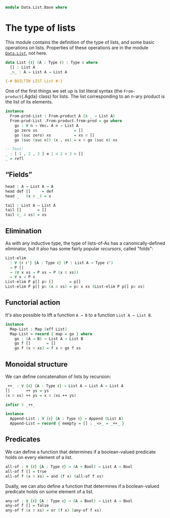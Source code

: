 <!--
```agda
open import 1Lab.Type.Sigma
open import 1Lab.Path
open import 1Lab.Type

open import Data.Product.NAry
open import Data.Maybe.Base
open import Data.Dec.Base
open import Data.Bool

open import Meta.Traversable
open import Meta.Foldable
open import Meta.Append
open import Meta.Idiom
open import Meta.Bind
open import Meta.Alt
```
-->

```agda
module Data.List.Base where
```

# The type of lists

This module contains the definition of the type of lists, and some basic
operations on lists. Properties of these operations are in the module
[`Data.List`], not here.

[`Data.List`]: Data.List.html

<!--
```agda
private variable
  ℓ : Level
  A B : Type ℓ

infixr 20 _∷_
```
-->

```agda
data List {ℓ} (A : Type ℓ) : Type ℓ where
  [] : List A
  _∷_ : A → List A → List A

{-# BUILTIN LIST List #-}
```

One of the first things we set up is list literal syntax (the
`From-product`{.Agda} class) for lists. The list corresponding to an
n-ary product is the list of its elements.

```agda
instance
  From-prod-List : From-product A (λ _ → List A)
  From-prod-List .From-product.from-prod = go where
    go : ∀ n → Vecₓ A n → List A
    go zero xs                = []
    go (suc zero) xs          = xs ∷ []
    go (suc (suc n)) (x , xs) = x ∷ go (suc n) xs

-- Test:
_ : [ 1 , 2 , 3 ] ≡ 1 ∷ 2 ∷ 3 ∷ []
_ = refl
```

## “Fields”

```agda
head : A → List A → A
head def []     = def
head _   (x ∷ _) = x

tail : List A → List A
tail []       = []
tail (_ ∷ xs) = xs
```

## Elimination

As with any inductive type, the type of lists-of-As has a
canonically-defined eliminator, but it also has some fairly popular
_recursors_, called "folds":

```agda
List-elim
  : ∀ {ℓ ℓ'} {A : Type ℓ} (P : List A → Type ℓ')
  → P []
  → (∀ x xs → P xs → P (x ∷ xs))
  → ∀ x → P x
List-elim P p[] p∷ []       = p[]
List-elim P p[] p∷ (x ∷ xs) = p∷ x xs (List-elim P p[] p∷ xs)
```

<!--
```agda
instance
  Foldable-List : Foldable (eff List)
  Foldable-List .foldr f x = List-elim _ x (λ x _ → f x)

  Traversable-List : Traversable (eff List)
  Traversable-List = record { traverse = go } where
    go
      : ∀ {M : Effect} ⦃ _ : Idiom M ⦄ (let module M = Effect M) {ℓ ℓ'}
          {a : Type ℓ} {b : Type ℓ'}
      → (a → M.₀ b) → List a → M.₀ (List b)
    go f []       = pure []
    go f (x ∷ xs) = ⦇ f x ∷ go f xs ⦈

foldl : (B → A → B) → B → List A → B
foldl f x []       = x
foldl f x (a ∷ as) = foldl f (f x a) as
```
-->

## Functorial action

It's also possible to lift a function `A → B` to a function `List A →
List B`.

```agda
instance
  Map-List : Map (eff List)
  Map-List = record { map = go } where
    go : (A → B) → List A → List B
    go f []       = []
    go f (x ∷ xs) = f x ∷ go f xs
```

## Monoidal structure

We can define concatenation of lists by recursion:

```agda
_++_ : ∀ {ℓ} {A : Type ℓ} → List A → List A → List A
[]       ++ ys = ys
(x ∷ xs) ++ ys = x ∷ (xs ++ ys)

infixr 5 _++_

instance
  Append-List : ∀ {ℓ} {A : Type ℓ} → Append (List A)
  Append-List = record { mempty = [] ; _<>_ = _++_ }
```

<!--
```agda
map-up : (Nat → A → B) → Nat → List A → List B
map-up f _ []       = []
map-up f n (x ∷ xs) = f n x ∷ map-up f (suc n) xs

length : List A → Nat
length []       = zero
length (x ∷ xs) = suc (length xs)

concat : List (List A) → List A
concat [] = []
concat (x ∷ xs) = x ++ concat xs

count : Nat → List Nat
count zero = []
count (suc n) = 0 ∷ map suc (count n)

reverse : List A → List A
reverse = go [] where
  go : List A → List A → List A
  go acc [] = acc
  go acc (x ∷ xs) = go (x ∷ acc) xs

_∷r_ : List A → A → List A
xs ∷r x = xs ++ (x ∷ [])

infixl 20 _∷r_

all=? : (A → A → Bool) → List A → List A → Bool
all=? eq=? [] [] = true
all=? eq=? [] (x ∷ ys) = false
all=? eq=? (x ∷ xs) [] = false
all=? eq=? (x ∷ xs) (y ∷ ys) = and (eq=? x y) (all=? eq=? xs ys)

enumerate : ∀ {ℓ} {A : Type ℓ} → List A → List (Nat × A)
enumerate = go 0 where
  go : Nat → List _ → List (Nat × _)
  go x [] = []
  go x (a ∷ b) = (x , a) ∷ go (suc x) b

take : ∀ {ℓ} {A : Type ℓ} → Nat → List A → List A
take 0       xs       = []
take (suc n) []       = []
take (suc n) (x ∷ xs) = x ∷ take n xs

drop : ∀ {ℓ} {A : Type ℓ} → Nat → List A → List A
drop zero    xs       = xs
drop (suc n) []       = []
drop (suc n) (x ∷ xs) = drop n xs

split-at : ∀ {ℓ} {A : Type ℓ} → Nat → List A → List A × List A
split-at 0       xs       = [] , xs
split-at (suc n) []       = [] , []
split-at (suc n) (x ∷ xs) = ×-map₁ (x ∷_) (split-at n xs)

span : ∀ {ℓ} {A : Type ℓ} (p : A → Bool) → List A → List A × List A
span p [] = [] , []
span p (x ∷ xs) with p x
... | true  = ×-map₁ (x ∷_) (span p xs)
... | false = [] , x ∷ xs

filter : ∀ {ℓ} {A : Type ℓ} (p : A → Bool) → List A → List A
filter p [] = []
filter p (x ∷ xs) with p x
... | true  = x ∷ filter p xs
... | false = filter p xs

intercalate : ∀ {ℓ} {A : Type ℓ} (x : A) (xs : List A) → List A
intercalate x []           = []
intercalate x (y ∷ [])     = y ∷ []
intercalate x (y ∷ z ∷ xs) = y ∷ x ∷ intercalate x (z ∷ xs)

zip : ∀ {ℓ ℓ'} {A : Type ℓ} {B : Type ℓ'} → List A → List B → List (A × B)
zip [] _ = []
zip _ [] = []
zip (a ∷ as) (b ∷ bs) = (a , b) ∷ zip as bs

unzip : ∀ {ℓ ℓ'} {A : Type ℓ} {B : Type ℓ'} → List (A × B) → List A × List B
unzip [] = [] , []
unzip ((a , b) ∷ xs) = ×-map (a ∷_) (b ∷_) (unzip xs)

instance
  Idiom-List : Idiom (eff List)
  Idiom-List .pure a = a ∷ []
  Idiom-List ._<*>_ f a = concat ((_<$> a) <$> f)

  Bind-List : Bind (eff List)
  Bind-List ._>>=_ a f = concat (f <$> a)

  Alt-List : Alt (eff List)
  Alt-List .Alt.fail  = []
  Alt-List .Alt._<|>_ = _<>_
```
-->

## Predicates

We can define a function that determines if a boolean-valued
predicate holds on every element of a list.

```agda
all-of : ∀ {ℓ} {A : Type ℓ} → (A → Bool) → List A → Bool
all-of f [] = true
all-of f (x ∷ xs) = and (f x) (all-of f xs)
```

Dually, we can also define a function that determines if a boolean-valued
predicate holds on some element of a list.

```agda
any-of : ∀ {ℓ} {A : Type ℓ} → (A → Bool) → List A → Bool
any-of f [] = false
any-of f (x ∷ xs) = or (f x) (any-of f xs)
```

<!--
```agda
∷-head-inj : ∀ {x y : A} {xs ys} → (x ∷ xs) ≡ (y ∷ ys) → x ≡ y
∷-head-inj {x = x} p = ap (head x) p

∷-tail-inj : ∀ {x y : A} {xs ys} → (x ∷ xs) ≡ (y ∷ ys) → xs ≡ ys
∷-tail-inj p = ap tail p

∷≠[] : ∀ {x : A} {xs} → ¬ (x ∷ xs) ≡ []
∷≠[] {A = A} p = subst distinguish p tt where
  distinguish : List A → Type
  distinguish []     = ⊥
  distinguish (_ ∷ _) = ⊤

instance
  Discrete-List : ∀ ⦃ d : Discrete A ⦄ → Discrete (List A)
  Discrete-List {x = []}     {y = []}     = yes refl
  Discrete-List {x = []}     {y = x ∷ y}  = no λ p → ∷≠[] (sym p)
  Discrete-List {x = x ∷ xs} {y = []}     = no ∷≠[]
  Discrete-List {x = x ∷ xs} {y = y ∷ ys} = case x ≡? y of λ where
    (yes x=y) → case Discrete-List {x = xs} {ys} of λ where
      (yes xs=ys) → yes (ap₂ _∷_ x=y xs=ys)
      (no  xs≠ys) → no λ p → xs≠ys (∷-tail-inj p)
    (no x≠y)      → no λ p → x≠y (∷-head-inj p)

traverse-up
  : ∀ {M : Effect} ⦃ _ : Idiom M ⦄ (let module M = Effect M) {ℓ ℓ'}
    {a : Type ℓ} {b : Type ℓ'}
  → (Nat → a → M.₀ b) → Nat → List a → M.₀ (List b)
traverse-up f n xs = sequence (map-up f n xs)

lookup : ⦃ _ : Discrete A ⦄ → A → List (A × B) → Maybe B
lookup x [] = nothing
lookup x ((k , v) ∷ xs) with x ≡? k
... | yes _ = just v
... | no  _ = lookup x xs
```
-->
